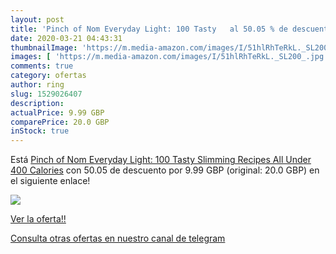 ```yaml
---
layout: post
title: 'Pinch of Nom Everyday Light: 100 Tasty   al 50.05 % de descuento'
date: 2020-03-21 04:43:31
thumbnailImage: 'https://m.media-amazon.com/images/I/51hlRhTeRkL._SL200_.jpg'
images: [ 'https://m.media-amazon.com/images/I/51hlRhTeRkL._SL200_.jpg' ]
comments: true
category: ofertas
author: ring
slug: 1529026407
description:
actualPrice: 9.99 GBP
comparePrice: 20.0 GBP
inStock: true
---
```


Está [Pinch of Nom Everyday Light: 100 Tasty  Slimming Recipes All Under 400 Calories](https://www.amazon.com/dp/1529026407/?tag=redken08-20) con 50.05 de descuento por 9.99 GBP (original: 20.0 GBP) en el siguiente enlace!

[![](https://m.media-amazon.com/images/I/51hlRhTeRkL._SL200_.jpg)](https://www.amazon.com/dp/1529026407/?tag=redken08-20)

[Ver la oferta!!](https://www.amazon.com/dp/1529026407/?tag=redken08-20)

[Consulta otras ofertas en nuestro canal de telegram](https://t.me/s/ofertas25)
